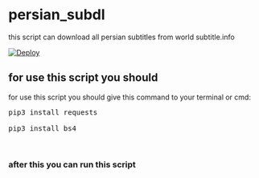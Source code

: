# persian_subdl
this script can download all persian subtitles from  world subtitle.info


[![Deploy](https://www.herokucdn.com/deploy/button.svg)](https://heroku.com/deploy)

<h2>
  for use this script you should
</h2>
for use this script you should give this command to your terminal or cmd:
<br>
<pre>
pip3 install requests<br>
pip3 install bs4
</pre>
<br>
<h3>after this you can run this script
</h3>

